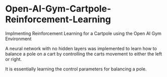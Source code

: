 # Open-AI-Gym-Cartpole-Reinforcement-Learning
Implmenting Reinforcement Learning for a Cartpole using the Open AI Gym Environment

A neural network with no hidden layers was implemented to learn how to balance a pole on a cart by controlling the carts movement to either the left or right.

It is essentially learning the control parameters for balancing a pole.
